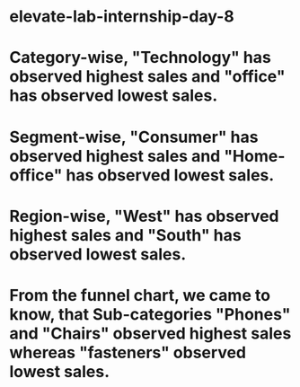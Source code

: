 # elevate-lab-internship-day-8
# Category-wise, "Technology" has observed highest sales and "office" has observed lowest sales.
# Segment-wise, "Consumer" has observed highest sales and "Home-office" has observed lowest sales.
# Region-wise, "West" has observed highest sales and "South" has observed lowest sales.
# From the funnel chart, we came to know, that Sub-categories "Phones" and "Chairs" observed highest sales whereas "fasteners" observed lowest sales.
